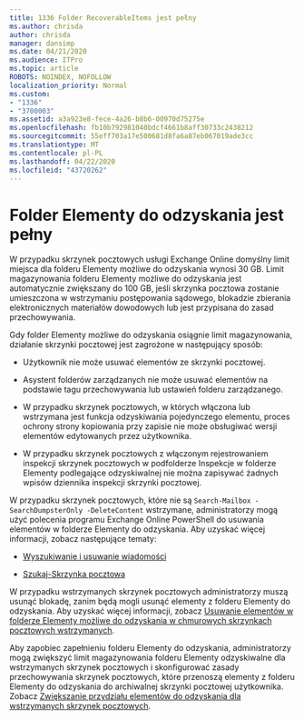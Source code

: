 ```yaml
---
title: 1336 Folder RecoverableItems jest pełny
ms.author: chrisda
author: chrisda
manager: dansimp
ms.date: 04/21/2020
ms.audience: ITPro
ms.topic: article
ROBOTS: NOINDEX, NOFOLLOW
localization_priority: Normal
ms.custom:
- "1336"
- "3700003"
ms.assetid: a3a923e8-fece-4a26-b8b6-00970d75275e
ms.openlocfilehash: fb10b792981040bdcf4661b8aff30733c2438212
ms.sourcegitcommit: 55eff703a17e500681d8fa6a87eb067019ade3cc
ms.translationtype: MT
ms.contentlocale: pl-PL
ms.lasthandoff: 04/22/2020
ms.locfileid: "43720262"
---
```

# <a name="the-recoverable-items-folder-is-full"></a>Folder Elementy do odzyskania jest pełny

W przypadku skrzynek pocztowych usługi Exchange Online domyślny limit miejsca dla folderu Elementy możliwe do odzyskania wynosi 30 GB. Limit magazynowania folderu Elementy możliwe do odzyskania jest automatycznie zwiększany do 100 GB, jeśli skrzynka pocztowa zostanie umieszczona w wstrzymaniu postępowania sądowego, blokadzie zbierania elektronicznych materiałów dowodowych lub jest przypisana do zasad przechowywania.

Gdy folder Elementy możliwe do odzyskania osiągnie limit magazynowania, działanie skrzynki pocztowej jest zagrożone w następujący sposób:

- Użytkownik nie może usuwać elementów ze skrzynki pocztowej.

- Asystent folderów zarządzanych nie może usuwać elementów na podstawie tagu przechowywania lub ustawień folderu zarządzanego.

- W przypadku skrzynek pocztowych, w których włączona lub wstrzymana jest funkcja odzyskiwania pojedynczego elementu, proces ochrony strony kopiowania przy zapisie nie może obsługiwać wersji elementów edytowanych przez użytkownika.

- W przypadku skrzynek pocztowych z włączonym rejestrowaniem inspekcji skrzynek pocztowych w podfolderze Inspekcje w folderze Elementy podlegające odzyskiwalnej nie można zapisywać żadnych wpisów dziennika inspekcji skrzynki pocztowej.

W przypadku skrzynek pocztowych, które nie są `Search-Mailbox -SearchDumpsterOnly -DeleteContent` wstrzymane, administratorzy mogą użyć polecenia programu Exchange Online PowerShell do usuwania elementów w folderze Elementy do odzyskania. Aby uzyskać więcej informacji, zobacz następujące tematy:

- [Wyszukiwanie i usuwanie wiadomości](https://docs.microsoft.com/office365/securitycompliance/search-for-and-delete-messagesadmin-help)

- [Szukaj-Skrzynka pocztowa](https://docs.microsoft.com/powershell/module/exchange/mailboxes/Search-Mailbox)

W przypadku wstrzymanych skrzynek pocztowych administratorzy muszą usunąć blokadę, zanim będą mogli usunąć elementy z folderu Elementy do odzyskania. Aby uzyskać więcej informacji, zobacz [Usuwanie elementów w folderze Elementy możliwe do odzyskania w chmurowych skrzynkach pocztowych wstrzymanych](https://docs.microsoft.com/office365/securitycompliance/delete-items-in-the-recoverable-items-folder-of-mailboxes-on-hold).

Aby zapobiec zapełnieniu folderu Elementy do odzyskania, administratorzy mogą zwiększyć limit magazynowania folderu Elementy odzyskiwalne dla wstrzymanych skrzynek pocztowych i skonfigurować zasady przechowywania skrzynek pocztowych, które przenoszą elementy z folderu Elementy do odzyskania do archiwalnej skrzynki pocztowej użytkownika. Zobacz [Zwiększanie przydziału elementów do odzyskania dla wstrzymanych skrzynek pocztowych](https://docs.microsoft.com/office365/securitycompliance/increase-the-recoverable-quota-for-mailboxes-on-hold).
